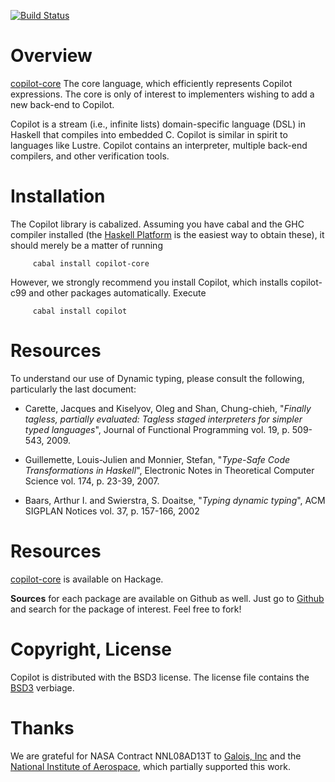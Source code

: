 [![Build Status](https://travis-ci.org/Copilot-Language/copilot-core.svg?branch=master)](https://travis-ci.org/Copilot-Language/copilot-core)

Overview
========
[copilot-core](http://hackage.haskell.org/package/copilot-core) The core
language, which efficiently represents Copilot expressions.  The core is only of
interest to implementers wishing to add a new back-end to Copilot.

Copilot is a stream (i.e., infinite lists) domain-specific language (DSL) in
Haskell that compiles into embedded C.  Copilot is similar in spirit to
languages like Lustre.  Copilot contains an interpreter, multiple back-end
compilers, and other verification tools.

Installation
============
The Copilot library is cabalized. Assuming you have cabal and the GHC compiler
installed (the [Haskell Platform](http://hackage.haskell.org/platform/) is the
easiest way to obtain these), it should merely be a matter of running 
     
         cabal install copilot-core

However, we strongly recommend you install Copilot, which installs copilot-c99
and other packages automatically.  Execute

         cabal install copilot

Resources
=========
To understand our use of Dynamic typing, please consult the following,
particularly the last document:

+ Carette, Jacques and Kiselyov, Oleg and Shan, Chung-chieh,
  "*Finally tagless, partially evaluated: Tagless staged interpreters for simpler typed languages*",
  Journal of Functional Programming vol. 19, p. 509-543, 2009.

+ Guillemette, Louis-Julien and Monnier, Stefan,
  "*Type-Safe Code Transformations in Haskell*",
  Electronic Notes in Theoretical Computer Science vol. 174, p. 23-39, 2007.

+ Baars, Arthur I. and Swierstra, S. Doaitse,
  "*Typing dynamic typing*",
  ACM SIGPLAN Notices vol. 37, p. 157-166, 2002

Resources
=========
[copilot-core](http://hackage.haskell.org/package/copilot-core) is available on
Hackage.

**Sources** for each package are available on Github as well.  Just go to
[Github](github.com) and search for the package of interest.  Feel free to fork!

Copyright, License
==================
Copilot is distributed with the BSD3 license. The license file contains the
[BSD3](http://en.wikipedia.org/wiki/BSD_licenses) verbiage.

Thanks
======
We are grateful for NASA Contract NNL08AD13T to [Galois,
Inc](http://corp.galois.com/) and the [National Institute of
Aerospace](http://www.nianet.org/), which partially supported this work.
